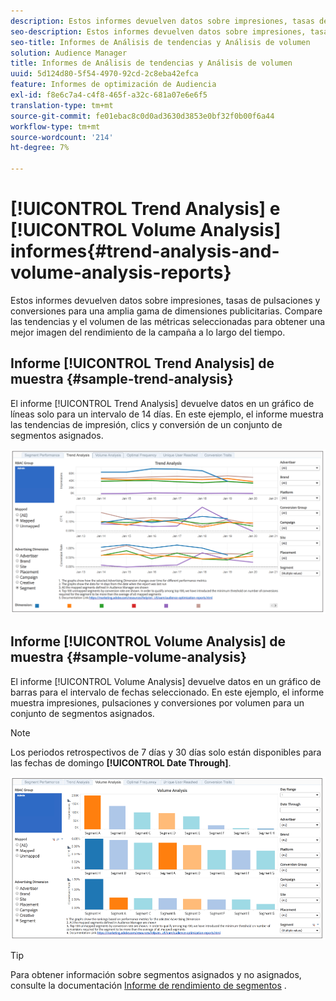 ```yaml
---
description: Estos informes devuelven datos sobre impresiones, tasas de pulsaciones y conversiones para una amplia gama de dimensiones publicitarias. Compare las tendencias y el volumen de las métricas seleccionadas para obtener una mejor imagen del rendimiento de la campaña a lo largo del tiempo.
seo-description: Estos informes devuelven datos sobre impresiones, tasas de pulsaciones y conversiones para una amplia gama de dimensiones publicitarias. Compare las tendencias y el volumen de las métricas seleccionadas para obtener una mejor imagen del rendimiento de la campaña a lo largo del tiempo.
seo-title: Informes de Análisis de tendencias y Análisis de volumen
solution: Audience Manager
title: Informes de Análisis de tendencias y Análisis de volumen
uuid: 5d124d80-5f54-4970-92cd-2c8eba42efca
feature: Informes de optimización de Audiencia
exl-id: f8e6c7a4-c4f8-465f-a32c-681a07e6e6f5
translation-type: tm+mt
source-git-commit: fe01ebac8c0d0ad3630d3853e0bf32f0b00f6a44
workflow-type: tm+mt
source-wordcount: '214'
ht-degree: 7%

---
```


# [!UICONTROL Trend Analysis] e  [!UICONTROL Volume Analysis] informes{#trend-analysis-and-volume-analysis-reports}

Estos informes devuelven datos sobre impresiones, tasas de pulsaciones y conversiones para una amplia gama de dimensiones publicitarias. Compare las tendencias y el volumen de las métricas seleccionadas para obtener una mejor imagen del rendimiento de la campaña a lo largo del tiempo.

## Informe [!UICONTROL Trend Analysis] de muestra {#sample-trend-analysis}

El informe [!UICONTROL Trend Analysis] devuelve datos en un gráfico de líneas solo para un intervalo de 14 días. En este ejemplo, el informe muestra las tendencias de impresión, clics y conversión de un conjunto de segmentos asignados.

![](assets/trend-analysis.png)

## Informe [!UICONTROL Volume Analysis] de muestra {#sample-volume-analysis}

El informe [!UICONTROL Volume Analysis] devuelve datos en un gráfico de barras para el intervalo de fechas seleccionado. En este ejemplo, el informe muestra impresiones, pulsaciones y conversiones por volumen para un conjunto de segmentos asignados.

>[!NOTE]
>
>Los periodos retrospectivos de 7 días y 30 días solo están disponibles para las fechas de domingo **[!UICONTROL Date Through]**.

![](assets/volume-analysis.png)

>[!TIP]
>
>Para obtener información sobre segmentos asignados y no asignados, consulte la documentación [Informe de rendimiento de segmentos](../../../reporting/audience-optimization-reports/aor-advertisers/segment-performance.md) .
